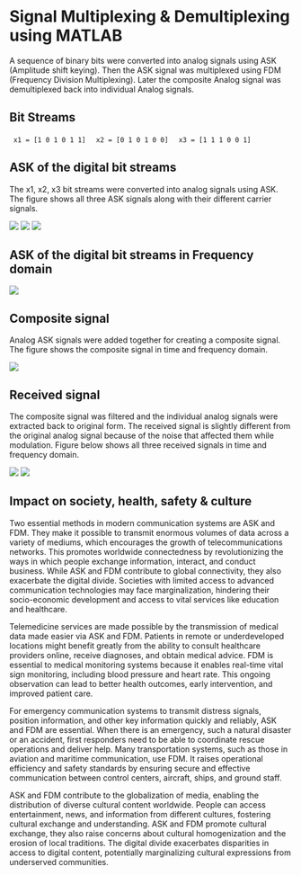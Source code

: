 # Signal Multiplexing & Demultiplexing using MATLAB

A sequence of binary bits were converted into analog signals using ASK (Amplitude shift keying). Then the ASK signal was multiplexed using FDM (Frequency Division Multiplexing). Later the composite Analog signal was demultiplexed back into individual Analog signals.

## Bit Streams

<code> x1 = [1 0 1 0 1 1] </code>
<code> x2 = [0 1 0 1 0 0] </code>
<code> x3 = [1 1 1 0 0 1] </code>

## ASK of the digital bit streams

The x1, x2, x3 bit streams were converted into analog signals using ASK. The figure shows all three ASK signals along with their different carrier signals.

<img src="output/Bit Stream 1.jpg">

<img src="output/Bit Stream 2.jpg">

<img src="output/Bit Stream 3.jpg">

## ASK of the digital bit streams in Frequency domain

<img src="/output/ASK Sinnal Frequency Domain.jpg">

## Composite signal

Analog ASK signals were added together for creating a composite signal. The figure shows the composite signal in time and frequency domain.

<img src="/output/Composite Signal.jpg">

## Received signal

The composite signal was filtered and the individual analog signals were extracted back to original form. The received signal is slightly different from the original analog signal because of the noise that affected them while modulation. Figure below shows all three received signals in time and frequency domain.

<img src="/output/Received Individual Signal Time Domain.jpg">

<img src="/output/Received Individual Signal.jpg">

## Impact on society, health, safety & culture

Two essential methods in modern communication systems are ASK and FDM. They make it possible to transmit enormous volumes of data across a variety of mediums, which encourages the growth of telecommunications networks. This promotes worldwide connectedness by revolutionizing the ways in which people exchange information, interact, and conduct business. While ASK and FDM contribute to global connectivity, they also exacerbate the digital divide. Societies with limited access to advanced communication technologies may face marginalization, hindering their socio-economic development and access to vital services like education and healthcare.

Telemedicine services are made possible by the transmission of medical data made easier via ASK and FDM. Patients in remote or underdeveloped locations might benefit greatly from the ability to consult healthcare providers online, receive diagnoses, and obtain medical advice. FDM is essential to medical monitoring systems because it enables real-time vital sign monitoring, including blood pressure and heart rate. This ongoing observation can lead to better health outcomes, early intervention, and improved patient care.

For emergency communication systems to transmit distress signals, position information, and other key information quickly and reliably, ASK and FDM are essential. When there is an emergency, such a natural disaster or an accident, first responders need to be able to coordinate rescue operations and deliver help. Many transportation systems, such as those in aviation and maritime communication, use FDM. It raises operational efficiency and safety standards by ensuring secure and effective communication between control centers, aircraft, ships, and ground staff.

ASK and FDM contribute to the globalization of media, enabling the distribution of diverse cultural content worldwide. People can access entertainment, news, and information from different cultures, fostering cultural exchange and understanding. ASK and FDM promote cultural exchange, they also raise concerns about cultural homogenization and the erosion of local traditions. The digital divide exacerbates disparities in access to digital content, potentially marginalizing cultural expressions from underserved communities.